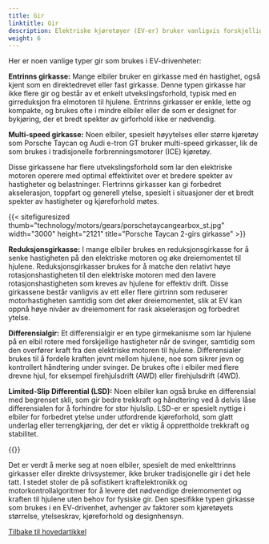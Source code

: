 ```yaml
---
title: Gir
linktitle: Gir
description: Elektriske kjøretøyer (EV-er) bruker vanligvis forskjellige typer gir i sine drivenheter, avhengig av den spesifikke designen og kravene til kjøretøyet.
weight: 6
---
```

<!-- markdownlint-disable MD033 -->
Her er noen vanlige typer gir som brukes i EV-drivenheter:

**Entrinns girkasse:** Mange elbiler bruker en girkasse med én hastighet, også kjent som en direktedrevet eller fast girkasse. Denne typen girkasse har ikke flere gir og består av et enkelt utvekslingsforhold, typisk med en girreduksjon fra elmotoren til hjulene. Entrinns girkasser er enkle, lette og kompakte, og brukes ofte i mindre elbiler eller de som er designet for bykjøring, der et bredt spekter av girforhold ikke er nødvendig.

**Multi-speed girkasse:** Noen elbiler, spesielt høyytelses eller større kjøretøy som Porsche Taycan og Audi e-tron GT bruker multi-speed girkasser, lik de som brukes i tradisjonelle forbrenningsmotorer (ICE) kjøretøy.

Disse girkassene har flere utvekslingsforhold som lar den elektriske motoren operere med optimal effektivitet over et bredere spekter av hastigheter og belastninger. Flertrinns girkasser kan gi forbedret akselerasjon, toppfart og generell ytelse, spesielt i situasjoner der et bredt spekter av hastigheter og kjøreforhold møtes.

{{< sitefiguresized thumb="technology/motors/gears/porschetaycangearbox_st.jpg" width="3000" height="2121" title="Porsche Taycan 2-girs girkasse" >}}

**Reduksjonsgirkasse:** I mange elbiler brukes en reduksjonsgirkasse for å senke hastigheten på den elektriske motoren og øke dreiemomentet til hjulene. Reduksjonsgirkasser brukes for å matche den relativt høye rotasjonshastigheten til den elektriske motoren med den lavere rotasjonshastigheten som kreves av hjulene for effektiv drift. Disse girkassene består vanligvis av ett eller flere girtrinn som reduserer motorhastigheten samtidig som det øker dreiemomentet, slik at EV kan oppnå høye nivåer av dreiemoment for rask akselerasjon og forbedret ytelse.

**Differensialgir:** Et differensialgir er en type girmekanisme som lar hjulene på en elbil rotere med forskjellige hastigheter når de svinger, samtidig som den overfører kraft fra den elektriske motoren til hjulene. Differensialer brukes til å fordele kraften jevnt mellom hjulene, noe som sikrer jevn og kontrollert håndtering under svinger. De brukes ofte i elbiler med flere drevne hjul, for eksempel firehjulsdrift (AWD) eller firehjulsdrift (4WD).

**Limited-Slip Differential (LSD):** Noen elbiler kan også bruke en differensial med begrenset skli, som gir bedre trekkraft og håndtering ved å delvis låse differensialen for å forhindre for stor hjulslip. LSD-er er spesielt nyttige i elbiler for forbedret ytelse under utfordrende kjøreforhold, som glatt underlag eller terrengkjøring, der det er viktig å opprettholde trekkraft og stabilitet.

{{<evkxdisplayaddarticle />}}

Det er verdt å merke seg at noen elbiler, spesielt de med enkelttrinns girkasser eller direkte drivsystemer, ikke bruker tradisjonelle gir i det hele tatt. I stedet stoler de på sofistikert kraftelektronikk og motorkontrollalgoritmer for å levere det nødvendige dreiemomentet og kraften til hjulene uten behov for fysiske gir. Den spesifikke typen girkasse som brukes i en EV-drivenhet, avhenger av faktorer som kjøretøyets størrelse, ytelseskrav, kjøreforhold og designhensyn.

[Tilbake til hovedartikkel](../#motor-setup)
